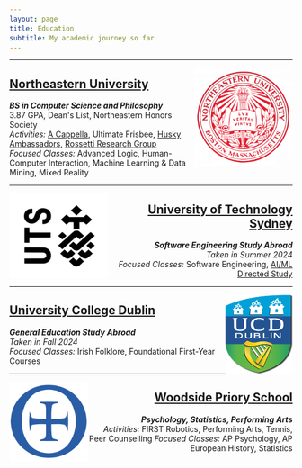 ```yaml
---
layout: page
title: Education
subtitle: My academic journey so far
---
```

***

<a href="/pages/neu"><img src="/assets/img/neucircle.png" align="right" width="175" height="175"></a>

  <div style="text-align: left;">
    <p>
      <a href="/pages/neu"><h2>Northeastern University</h2></a>
      <b><i>BS in Computer Science and Philosophy</i></b><br>
      3.87 GPA, Dean's List, Northeastern Honors Society<br>
      <i>Activities:</i> <a href="/pages/dh">A Cappella</a>, Ultimate Frisbee, <a href="/pages/ambassadors">Husky Ambassadors</a>, <a href="/pages/rossetti">Rossetti Research Group</a><br>
      <i>Focused Classes:</i> Advanced Logic, Human-Computer Interaction, Machine Learning & Data Mining, Mixed Reality<br>
    </p>
  </div>

***

<a href="/pages/uts"><img src="/assets/img/uts.png" align="left" width="175" height="150"></a>

  <div style="text-align: right;">
    <p>
      <a href="/pages/neu"><h2>University of Technology Sydney</h2></a>
      <b><i>Software Engineering Study Abroad</i></b><br>
      <i>Taken in Summer 2024</i><br>
      <i>Focused Classes:</i> Software Engineering, <a href="/pages/forex">AI/ML Directed Study</a> <br>
    </p>
  </div>

***

<a href="/pages/ucd"><img src="/assets/img/ucd.png" align="right" width="120" height="140"></a>

  <div style="text-align: left;">
    <p>
      <a href="/pages/neu"><h2>University College Dublin</h2></a>
      <b><i>General Education Study Abroad</i></b><br>
      <i>Taken in Fall 2024</i><br>
      <i>Focused Classes:</i> Irish Folklore, Foundational First-Year Courses <br>
    </p>
  </div>

***

<a href="/pages/wps"><img src="/assets/img/priorycircle.png" align="left" width="140" height="140"></a>

  <div style="text-align: right;">
    <p>
      <a href="/pages/wps"><h2>Woodside Priory School</h2></a>
      <b><i>Psychology, Statistics, Performing Arts</i></b><br>
        <i>Activities:</i> FIRST Robotics, Performing Arts, Tennis, Peer Counselling
        <i>Focused Classes:</i> AP Psychology, AP European History, Statistics<br>
    </p>
  </div>

